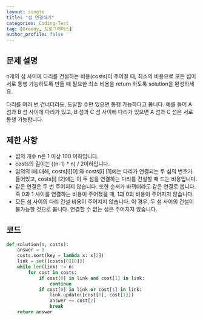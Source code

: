 ```yaml
---
layout: single
title: "섬 연결하기"
categories: Coding-Test
tag: [Greedy, 프로그래머스]
author_profile: false
---
```


## 문제 설명

n개의 섬 사이에 다리를 건설하는 비용(costs)이 주어질 때, 최소의 비용으로 모든 섬이 서로 통행 가능하도록 만들 때 필요한 최소 비용을 return 하도록 solution을 완성하세요.

다리를 여러 번 건너더라도, 도달할 수만 있으면 통행 가능하다고 봅니다. 예를 들어 A 섬과 B 섬 사이에 다리가 있고, B 섬과 C 섬 사이에 다리가 있으면 A 섬과 C 섬은 서로 통행 가능합니다.

## 제한 사항

- 섬의 개수 n은 1 이상 100 이하입니다.
- costs의 길이는 ((n-1) * n) / 2이하입니다.
- 임의의 i에 대해, costs[i][0] 와 costs[i] [1]에는 다리가 연결되는 두 섬의 번호가 들어있고, costs[i] [2]에는 이 두 섬을 연결하는 다리를 건설할 때 드는 비용입니다.
- 같은 연결은 두 번 주어지지 않습니다. 또한 순서가 바뀌더라도 같은 연결로 봅니다. 즉 0과 1 사이를 연결하는 비용이 주어졌을 때, 1과 0의 비용이 주어지지 않습니다.
- 모든 섬 사이의 다리 건설 비용이 주어지지 않습니다. 이 경우, 두 섬 사이의 건설이 불가능한 것으로 봅니다.
연결할 수 없는 섬은 주어지지 않습니다.

## 코드


```python
def solution(n, costs):
    answer = 0
    costs.sort(key = lambda x: x[2]) 
    link = set([costs[0][0]])
    while len(link) != n:
        for cost in costs:
            if cost[0] in link and cost[1] in link:
                continue
            if cost[0] in link or cost[1] in link:
                link.update([cost[0], cost[1]])
                answer += cost[2]
                break
    return answer
```
